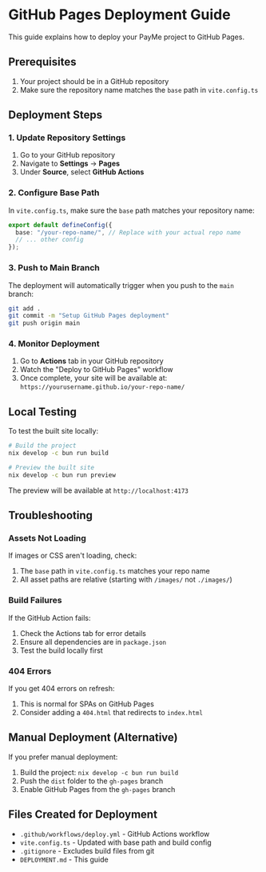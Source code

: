 # GitHub Pages Deployment Guide

This guide explains how to deploy your PayMe project to GitHub Pages.

## Prerequisites

1. Your project should be in a GitHub repository
2. Make sure the repository name matches the `base` path in `vite.config.ts`

## Deployment Steps

### 1. Update Repository Settings

1. Go to your GitHub repository
2. Navigate to **Settings** → **Pages**
3. Under **Source**, select **GitHub Actions**

### 2. Configure Base Path

In `vite.config.ts`, make sure the `base` path matches your repository name:

```typescript
export default defineConfig({
  base: "/your-repo-name/", // Replace with your actual repo name
  // ... other config
});
```

### 3. Push to Main Branch

The deployment will automatically trigger when you push to the `main` branch:

```bash
git add .
git commit -m "Setup GitHub Pages deployment"
git push origin main
```

### 4. Monitor Deployment

1. Go to **Actions** tab in your GitHub repository
2. Watch the "Deploy to GitHub Pages" workflow
3. Once complete, your site will be available at: `https://yourusername.github.io/your-repo-name/`

## Local Testing

To test the built site locally:

```bash
# Build the project
nix develop -c bun run build

# Preview the built site
nix develop -c bun run preview
```

The preview will be available at `http://localhost:4173`

## Troubleshooting

### Assets Not Loading

If images or CSS aren't loading, check:
1. The `base` path in `vite.config.ts` matches your repo name
2. All asset paths are relative (starting with `/images/` not `./images/`)

### Build Failures

If the GitHub Action fails:
1. Check the Actions tab for error details
2. Ensure all dependencies are in `package.json`
3. Test the build locally first

### 404 Errors

If you get 404 errors on refresh:
1. This is normal for SPAs on GitHub Pages
2. Consider adding a `404.html` that redirects to `index.html`

## Manual Deployment (Alternative)

If you prefer manual deployment:

1. Build the project: `nix develop -c bun run build`
2. Push the `dist` folder to the `gh-pages` branch
3. Enable GitHub Pages from the `gh-pages` branch

## Files Created for Deployment

- `.github/workflows/deploy.yml` - GitHub Actions workflow
- `vite.config.ts` - Updated with base path and build config
- `.gitignore` - Excludes build files from git
- `DEPLOYMENT.md` - This guide